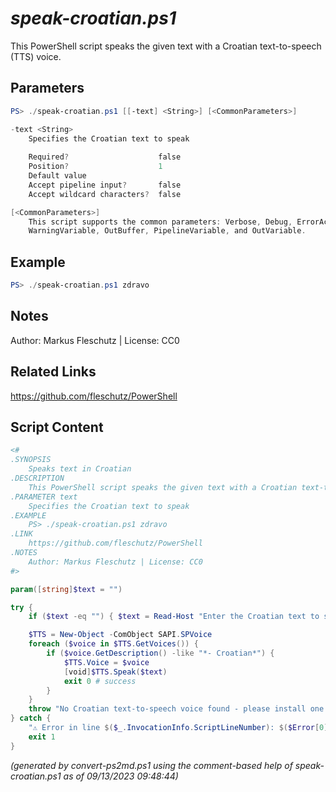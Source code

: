 *speak-croatian.ps1*
================

This PowerShell script speaks the given text with a Croatian text-to-speech (TTS) voice.

Parameters
----------
```powershell
PS> ./speak-croatian.ps1 [[-text] <String>] [<CommonParameters>]

-text <String>
    Specifies the Croatian text to speak
    
    Required?                    false
    Position?                    1
    Default value                
    Accept pipeline input?       false
    Accept wildcard characters?  false

[<CommonParameters>]
    This script supports the common parameters: Verbose, Debug, ErrorAction, ErrorVariable, WarningAction, 
    WarningVariable, OutBuffer, PipelineVariable, and OutVariable.
```

Example
-------
```powershell
PS> ./speak-croatian.ps1 zdravo

```

Notes
-----
Author: Markus Fleschutz | License: CC0

Related Links
-------------
https://github.com/fleschutz/PowerShell

Script Content
--------------
```powershell
<#
.SYNOPSIS
	Speaks text in Croatian
.DESCRIPTION
	This PowerShell script speaks the given text with a Croatian text-to-speech (TTS) voice.
.PARAMETER text
	Specifies the Croatian text to speak
.EXAMPLE
	PS> ./speak-croatian.ps1 zdravo
.LINK
	https://github.com/fleschutz/PowerShell
.NOTES
	Author: Markus Fleschutz | License: CC0
#>

param([string]$text = "")

try {
	if ($text -eq "") { $text = Read-Host "Enter the Croatian text to speak" }

	$TTS = New-Object -ComObject SAPI.SPVoice
	foreach ($voice in $TTS.GetVoices()) {
		if ($voice.GetDescription() -like "*- Croatian*") {
			$TTS.Voice = $voice
			[void]$TTS.Speak($text)
			exit 0 # success
		}
	}
	throw "No Croatian text-to-speech voice found - please install one."
} catch {
	"⚠️ Error in line $($_.InvocationInfo.ScriptLineNumber): $($Error[0])"
	exit 1
}
```

*(generated by convert-ps2md.ps1 using the comment-based help of speak-croatian.ps1 as of 09/13/2023 09:48:44)*
